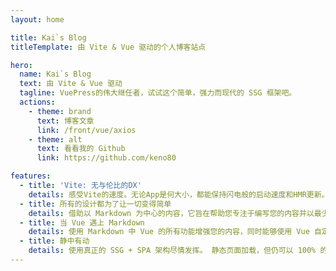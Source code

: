 ```yaml
---
layout: home

title: Kai`s Blog
titleTemplate: 由 Vite & Vue 驱动的个人博客站点

hero:
  name: Kai`s Blog
  text: 由 Vite & Vue 驱动
  tagline: VuePress的伟大继任者，试试这个简单，强力而现代的 SSG 框架吧。
  actions:
    - theme: brand
      text: 博客文章
      link: /front/vue/axios
    - theme: alt
      text: 看看我的 Github
      link: https://github.com/keno80

features:
  - title: 'Vite: 无与伦比的DX'
    details: 感受Vite的速度。无论App是何大小，都能保持闪电般的启动速度和HMR更新。
  - title: 所有的设计都为了让一切变得简单
    details: 借助以 Markdown 为中心的内容，它旨在帮助您专注于编写您的内容并以最少的配置进行部署。
  - title: 当 Vue 遇上 Markdown
    details: 使用 Markdown 中 Vue 的所有功能增强您的内容，同时能够使用 Vue 自定义您的站点。
  - title: 静中有动
    details: 使用真正的 SSG + SPA 架构尽情发挥。 静态页面加载，但仍可以 100% 的交互性吸引用户。
---
```

